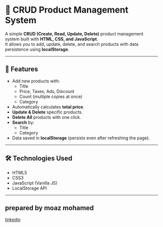 # 🛒 CRUD Product Management System

A simple **CRUD (Create, Read, Update, Delete)** product management system built with **HTML, CSS, and JavaScript**.  
It allows you to add, update, delete, and search products with data persistence using **localStorage**.

---

## 🚀 Features
- Add new products with:
  - Title
  - Price, Taxes, Ads, Discount
  - Count (multiple copies at once)
  - Category
- Automatically calculates **total price**.
- **Update & Delete** specific products.
- **Delete All** products with one click.
- **Search** by:
  - Title
  - Category
- Data saved in **localStorage** (persists even after refreshing the page).


---

## 🛠️ Technologies Used
- HTML5
- CSS3
- JavaScript (Vanilla JS)
- LocalStorage API

---
## prepared by moaz mohamed
[linkedin](https://www.linkedin.com/in/moaz-mohamed-545725375/)
